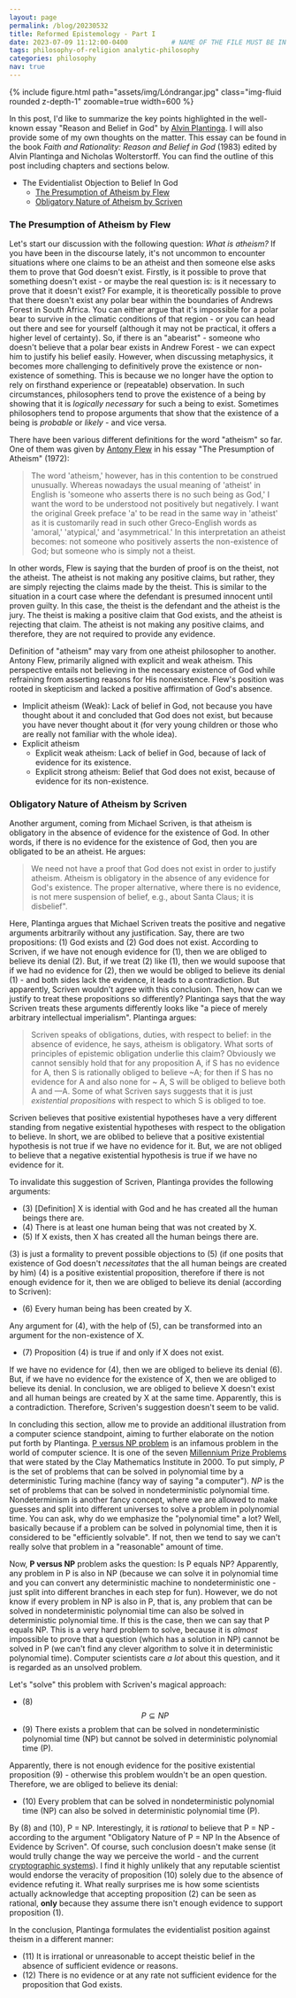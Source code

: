 ```yaml
---
layout: page
permalink: /blog/20230532
title: Reformed Epistemology - Part I
date: 2023-07-09 11:12:00-0400           # NAME OF THE FILE MUST BE IN THIS FORMAT: date-xxx.md
tags: philosophy-of-religion analytic-philosophy
categories: philosophy
nav: true
---
```


<div class="row mt-3">
    <div class="col-sm mt-3 mt-md-0">
        {% include figure.html path="assets/img/Lóndrangar.jpg"  class="img-fluid rounded z-depth-1" zoomable=true width=600 %}
    </div>
</div>

In this post, I'd like to summarize the key points highlighted in the well-known essay "Reason and Belief in God" by [Alvin Plantinga](https://en.wikipedia.org/wiki/Alvin_Plantinga). I will also provide some of my own thoughts on the matter. This essay can be found in the book *Faith and Rationality: Reason and Belief in God* (1983) edited by Alvin Plantinga and Nicholas Wolterstorff. You can find the outline of this post including chapters and sections below.

- The Evidentialist Objection to Belief In God
    - [The Presumption of Atheism by Flew](#the-presumption-of-atheism-by-flew)
    - [Obligatory Nature of Atheism by Scriven](#obligatory-nature-of-atheism-by-scriven)

### The Presumption of Atheism by Flew


Let's start our discussion with the following question: *What is atheism?* If you have been in the discourse lately, it's not uncommon to encounter situations where one claims to be an atheist and then someone else asks them to prove that God doesn't exist. Firstly, is it possible to prove that something doesn't exist - or maybe the real question is: is it necessary to prove that it doesn't exist? For example, it is theoretically possible to prove that there doesn't exist any polar bear within the boundaries of Andrews Forest in South Africa. You can either argue that it's impossible for a polar bear to survive in the climatic conditions of that region - or you can head out there and see for yourself (although it may not be practical, it offers a higher level of certainty). So, if there is an "abearist" - someone who doesn't believe that a polar bear exists in Andrew Forest - we can expect him to justify his belief easily. However, when discussing metaphysics, it becomes more challenging to definitively prove the existence or non-existence of something. This is because we no longer have the option to rely on firsthand experience or (repeatable) observation. In such circumstances, philosophers tend to prove the existence of a being by showing that it is *logically necessary* for such a being to exist. Sometimes philosophers tend to propose arguments that show that the existence of a being is *probable* or *likely* - and vice versa. 

There have been various different definitions for the word "atheism" so far. One of them was given by [Antony Flew](https://en.wikipedia.org/wiki/Antony_Flew) in his essay "The Presumption of Atheism" (1972):

> The word 'atheism,' however, has in this contention to be construed unusually. Whereas nowadays the usual meaning of 'atheist' in English is 'someone who asserts there is no such being as God,'
I want the word to be understood not positively but negatively. I want the original Greek preface 'a' to be read in the same way in 'atheist' as it is customarily read in such other Greco-English words as 'amoral,' 'atypical,' and 'asymmetrical.' In this interpretation an atheist becomes: not someone who positively asserts the non-existence of God; but someone who is simply not a theist.

In other words, Flew is saying that the burden of proof is on the theist, not the atheist. The atheist is not making any positive claims, but rather, they are simply rejecting the claims made by the theist. This is similar to the situation in a court case where the defendant is presumed innocent until proven guilty. In this case, the theist is the defendant and the atheist is the jury. The theist is making a positive claim that God exists, and the atheist is rejecting that claim. The atheist is not making any positive claims, and therefore, they are not required to provide any evidence. 

Definition of "atheism" may vary from one atheist philosopher to another. 
Antony Flew, primarily aligned with explicit and weak atheism. This perspective entails not believing in the necessary existence of God while refraining from asserting reasons for His nonexistence. Flew's position was rooted in skepticism and lacked a positive affirmation of God's absence.



* Implicit atheism (Weak): Lack of belief in God, not because you have thought about it and concluded that God does not exist, but because you have never thought about it (for very young children or those who are really not familiar with the whole idea).
* Explicit atheism
    * Explicit weak atheism: Lack of belief in God, because of lack of evidence for its existence.
    * Explicit strong atheism: Belief that God does not exist, because of evidence for its non-existence.

### Obligatory Nature of Atheism by Scriven

Another argument, coming from Michael Scriven, is that atheism is obligatory in the absence of evidence for the existence of God. In other words, if there is no evidence for the existence of God, then you are obligated to be an atheist. He argues:

> We need not have a proof that God does not exist in order to justify atheism. Atheism is obligatory in the absence of any evidence for God's existence. The proper alternative, where there is no evidence, is not mere suspension of belief, e.g., about Santa Claus; it is disbelief". 

Here, Plantinga argues that Michael Scriven treats the positive and negative arguments arbitrarily without any justification. Say, there are two propositions: (1) God exists and (2) God does not exist. According to Scriven, if we have not enough evidence for (1), then we are obliged to believe its denial (2). But, if we treat (2) like (1), then we would supoose that if we had no evidence for (2), then we would be obliged to believe its denial (1) - and both sides lack the evidence, it leads to a contradiction. But apparently, Scriven wouldn't agree with this conclusion. Then, how can we justify to treat these propositions so differently? Plantinga says that the way Scriven treats these arguments differently looks like "a piece of merely arbitrary intellectual imperialism". Plantinga argues:

> Scriven speaks of obligations, duties, with respect to belief: in the absence
of evidence, he says, atheism is obligatory. What sorts of principles of epistemic
obligation underlie this claim? Obviously we cannot sensibly hold that for any
proposition A, if S has no evidence for A, then S is rationally obliged to believe
~A; for then if S has no evidence for A and also none for ~ A, S will be obliged
to believe both A and —A. Some of what Scriven says suggests that it is just
*existential propositions* with respect to which S is obliged to toe.

Scriven believes that positive existential hypotheses have a very different standing from negative existential hypotheses with respect to the obligation to believe. In short, we are oblibed to believe that a positive existential hypothesis is not true if we have no evidence for it. But, we are not obliged to believe that a negative existential hypothesis is true if we have no evidence for it.

To invalidate this suggestion of Scriven, Plantinga provides the following arguments:

- (3) [Definition] X is idential with God and he has created all the human beings there are.
- (4) There is at least one human being that was not created by X.
- (5) If X exists, then X has created all the human beings there are.

(3) is just a formality to prevent possible objections to (5) (if one posits that existence of God doesn't *necessitates* that the all human beings are created by him) (4) is a positive existential proposition, therefore if there is not enough evidence for it, then we are obliged to believe its denial (according to Scriven):

- (6) Every human being has been created by X. 

Any argument for (4), with the help of (5), can be transformed into an argument for the non-existence of X. 

- (7) Proposition (4) is true if and only if X does not exist.

If we have no evidence for (4), then we are obliged to believe its denial (6). But, if we have no evidence for the existence of X, then we are obliged to believe its denial. In conclusion, we are obliged to believe X doesn't exist and all human beings are created by X at the same time. Apparently, this is a contradiction. Therefore, Scriven's suggestion doesn't seem to be valid.

In concluding this section, allow me to provide an additional illustration from a computer science standpoint, aiming to further elaborate on the notion put forth by Plantinga. [P versus NP problem](https://en.wikipedia.org/wiki/P_versus_NP_problem) is an infamous problem in the world of computer science. It is one of the seven [Millennium Prize Problems](https://en.wikipedia.org/wiki/Millennium_Prize_Problems) that were stated by the Clay Mathematics Institute in 2000. To put simply, *P* is the set of problems that can be solved in polynomial time by a deterministic Turing machine (fancy way of saying "a computer"). *NP* is the set of problems that can be solved in nondeterministic polynomial time. Nondeterminism is another fancy concept, where we are allowed to make guesses and split into different universes to solve a problem in polynomial time. You can ask, why do we emphasize the "polynomial time" a lot? Well, basically because if a problem can be solved in polynomial time, then it is considered to be "efficiently solvable". If not, then we tend to say we can't really solve that problem in a "reasonable" amount of time. 

Now, **P versus NP** problem asks the question: Is P equals NP? Apparently, any problem in P is also in NP (because we can solve it in polynomial time and you can convert any deterministic machine to nondeterministic one - just split into different branches in each step for fun). However, we do not know if every problem in NP is also in P, that is, any problem that can be solved in nondeterministic polynomial time can also be solved in deterministic polynomial time. If this is the case, then we can say that P equals NP. This is a very hard problem to solve, because it is *almost* impossible to prove that a question (which has a solution in NP) cannot be solved in P (we can't find any clever algorithm to solve it in deterministic polynomial time). Computer scientists care *a lot* about this question, and it is regarded as an unsolved problem. 

Let's "solve" this problem with Scriven's magical approach:

- (8) $$P \subseteq NP$$
- (9) There exists a problem that can be solved in nondeterministic polynomial time (NP) but cannot be solved in deterministic polynomial time (P).

Apparently, there is not enough evidence for the positive existential proposition (9) - otherwise this problem wouldn't be an open question. Therefore, we are obliged to believe its denial:

- (10) Every problem that can be solved in nondeterministic polynomial time (NP) can also be solved in deterministic polynomial time (P).

By (8) and (10), P = NP. Interestingly, it is *rational* to believe that P = NP - according to the argument "Obligatory Nature of P = NP In the Absence of Evidence by Scriven". Of course, such conclusion doesn't make sense (it would trully change the way we perceive the world - and the current [cryptographic systems](https://crypto.stackexchange.com/questions/8891/p-np-and-current-cryptographic-systems)). I find it highly unlikely that any reputable scientist would endorse the veracity of proposition (10) solely due to the absence of evidence refuting it. What really surprises me is how some scientists actually acknowledge that accepting proposition (2) can be seen as rational, **only** because they assume there isn't enough evidence to support proposition (1). 

In the conclusion, Plantinga formulates the evidentialist position against theism in a different manner:
- (11) It is irrational or unreasonable to accept theistic belief in the
absence of sufficient evidence or reasons.
- (12) There is no evidence or at any rate not sufficient evidence for the proposition that God exists.

